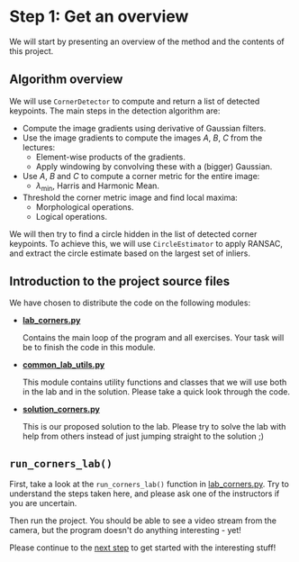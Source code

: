 # Step 1: Get an overview
We will start by presenting an overview of the method and the contents of this project.

## Algorithm overview
We will use `CornerDetector` to compute and return a list of detected keypoints. 
The main steps in the detection algorithm are:
- Compute the image gradients using derivative of Gaussian filters.
- Use the image gradients to compute the images *A*, *B*, *C* from the lectures:
  - Element-wise products of the gradients.
  - Apply windowing by convolving these with a (bigger) Gaussian.
- Use *A*, *B* and *C* to compute a corner metric for the entire image:
  - *&lambda;*<sub>min</sub>, Harris and Harmonic Mean.
- Threshold the corner metric image and find local maxima:
  - Morphological operations.
  - Logical operations.
  
We will then try to find a circle hidden in the list of detected corner keypoints. 
To achieve this, we will use `CircleEstimator` to apply RANSAC, and extract the circle estimate based on the largest set of inliers.

## Introduction to the project source files
We have chosen to distribute the code on the following modules:
- [**lab_corners.py**](../lab_corners.py)
  
  Contains the main loop of the program and all exercises. 
  Your task will be to finish the code in this module. 
  
- [**common_lab_utils.py**](../common_lab_utils.py)

  This module contains utility functions and classes that we will use both in the lab and in the solution.
  Please take a quick look through the code.
 
- [**solution_corners.py**](../solution_corners.py)

  This is our proposed solution to the lab.
  Please try to solve the lab with help from others instead of just jumping straight to the solution ;)

## `run_corners_lab()`
First, take a look at the `run_corners_lab()` function in [lab_corners.py](../lab_corners.py). 
Try to understand the steps taken here, and please ask one of the instructors if you are uncertain.

Then run the project. 
You should be able to see a video stream from the camera, but the program doesn't do anything interesting - yet!

Please continue to the [next step](2-implement-a-corner-feature-detector.md) to get started with the interesting stuff!
